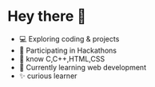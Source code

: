 # Hey there 👋

- 💻 Exploring coding & projects
- 🚀 Participating in Hackathons
- 🌱 know C,C++,HTML,CSS
- 🌱 Currently learning web development
- ✨ curious learner

